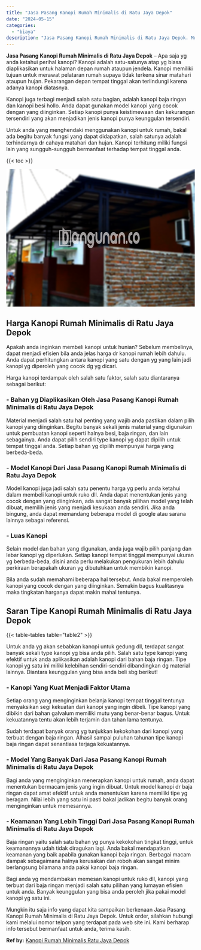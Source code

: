```yaml
---
title: "Jasa Pasang Kanopi Rumah Minimalis di Ratu Jaya Depok"
date: "2024-05-15"
categories: 
  - "biaya"
description: "Jasa Pasang Kanopi Rumah Minimalis di Ratu Jaya Depok. Mungkin itu saja info yang dapat kita sampaikan berkenaan Jasa Pasang Kanopi Rumah Minimalis di Ratu J..."
---
```


**Jasa Pasang Kanopi Rumah Minimalis di Ratu Jaya Depok** – Apa saja yg anda ketahui perihal kanopi? Kanopi adalah satu-satunya atap yg biasa diaplikasikan untuk halaman depan rumah ataupun jendela. Kanopi memiliki tujuan untuk merawat pelataran rumah supaya tidak terkena sinar matahari ataupun hujan. Pekarangan depan tempat tinggal akan terlindungi karena adanya kanopi diatasnya.

Kanopi juga terbagi menjadi salah satu bagian, adalah kanopi baja ringan dan kanopi besi hollo. Anda dapat gunakan model kanopi yang cocok dengan yang diinginkan. Setiap kanopi punya keistimewaan dan kekurangan tersendiri yang akan menjadikan jenis kanopi punya keunggulan tersendiri.

Untuk anda yang menghendaki menggunakan kanopi untuk rumah, bakal ada begitu banyak fungsi yang dapat didapatkan, salah satunya adalah terhindarnya dr cahaya matahari dan hujan. Kanopi terhitung miliki fungsi lain yang sungguh-sungguh bermanfaat terhadap tempat tinggal anda.

{{< toc >}}

![Jasa Pasang Kanopi Rumah Minimalis di Ratu Jaya Depok](/images/harga-kanopi-minimalis-63.png)

## Harga Kanopi Rumah Minimalis di Ratu Jaya Depok

Apakah anda inginkan membeli kanopi untuk hunian? Sebelum membelinya, dapat menjadi efisien bila anda jelas harga dr kanopi rumah lebih dahulu. Anda dapat perhitungkan antara kanopi yang satu dengan yg yang lain jadi kanopi yg diperoleh yang cocok dg yg dicari.

Harga kanopi terdampak oleh salah satu faktor, salah satu diantaranya sebagai berikut:

### \- Bahan yg Diaplikasikan Oleh Jasa Pasang Kanopi Rumah Minimalis di Ratu Jaya Depok

Material menjadi salah satu hal penting yang wajib anda pastikan dalam pilih kanopi yang diinginkan. Begitu banyak sekali jenis material yang digunakan untuk pembuatan kanopi seperti halnya besi, baja ringan, dan lain sebagainya. Anda dapat pilih sendiri type kanopi yg dapat dipilih untuk tempat tinggal anda. Setiap bahan yg dipilih mempunyai harga yang berbeda-beda.

### \- Model Kanopi Dari Jasa Pasang Kanopi Rumah Minimalis di Ratu Jaya Depok

Model kanopi juga jadi salah satu penentu harga yg perlu anda ketahui dalam membeli kanopi untuk ruko dll. Anda dapat menentukan jenis yang cocok dengan yang diinginkan, ada sangat banyak pilihan model yang telah dibuat, memilih jenis yang menjadi kesukaan anda sendiri. Jika anda bingung, anda dapat memandang beberapa model di google atau sarana lainnya sebagai referensi.

### \- Luas Kanopi

Selain model dan bahan yang digunakan, anda juga wajib pilih panjang dan lebar kanopi yg diperlukan. Setiap kanopi tempat tinggal mempunyai ukuran yg berbeda-beda, disini anda perlu melakukan pengukuran lebih dahulu perkiraan berapakah ukuran yg dibutuhkan untuk membikin kanopi.

Bila anda sudah memahami beberapa hal tersebut. Anda bakal memperoleh kanopi yang cocok dengan yang diinginkan. Semakin bagus kualitasnya maka tingkatan harganya dapat makin mahal tentunya.

## Saran Tipe Kanopi Rumah Minimalis di Ratu Jaya Depok

{{< table-tables table="table2" >}}

Untuk anda yg akan sebabkan kanopi untuk gedung dll, terdapat sangat banyak sekali type kanopi yg bisa anda pilih. Salah satu type kanopi yang efektif untuk anda aplikasikan adalah kanopi dari bahan baja ringan. Tipe kanopi yg satu ini miliki kelebihan sendiri-sendiri dibandingkan dg material lainnya. Diantara keunggulan yang bisa anda beli sbg berikut!

### \- Kanopi Yang Kuat Menjadi Faktor Utama

Setiap orang yang menginginkan belanja kanopi tempat tinggal tentunya menyaksikan segi kekuatan dari kanopi yang ingin dibeli. Tipe kanopi yang dibikin dari bahan galvalum memiliki mutu yang benar-benar bagus. Untuk kekuatannya tentu akan lebih terjamin dan tahan lama tentunya.

Sudah terdapat banyak orang yg tunjukkan kekokohan dari kanopi yang terbuat dengan baja ringan. Alhasil sampai puluhan tahunan tipe kanopi baja ringan dapat senantiasa terjaga kekuatannya.

### \- Model Yang Banyak Dari Jasa Pasang Kanopi Rumah Minimalis di Ratu Jaya Depok

Bagi anda yang menginginkan menerapkan kanopi untuk rumah, anda dapat menentukan bermacam jenis yang ingin dibuat. Untuk model kanopi dr baja ringan dapat amat efektif untuk anda menentukan karena memiliki tipe yg beragam. Nilai lebih yang satu ini pasti bakal jadikan begitu banyak orang menginginkan untuk memesannya.

### \- Keamanan Yang Lebih Tinggi Dari Jasa Pasang Kanopi Rumah Minimalis di Ratu Jaya Depok

Baja ringan yaitu salah satu bahan yg punya kekokohan tingkat tinggi, untuk keamanannya udah tidak diragukan lagi. Anda bakal mendapatkan keamanan yang baik apabila gunakan kanopi baja ringan. Berbagai macam dampak sebagaimana halnya kerusakan dan roboh akan sangat minim berlangsung bilamana anda pakai kanopi baja ringan.

Bagi anda yg mendambakan memesan kanopi untuk ruko dll, kanopi yang terbuat dari baja ringan menjadi salah satu pilihan yang lumayan efisien untuk anda. Banyak keunggulan yang bisa anda peroleh jika pakai model kanopi yg satu ini.

Mungkin itu saja info yang dapat kita sampaikan berkenaan Jasa Pasang Kanopi Rumah Minimalis di Ratu Jaya Depok. Untuk order, silahkan hubungi kami melalui nomor telpon yang terdapat pada web site ini. Kami berharap info tersebut bermanfaat untuk anda, terima kasih.

**Ref by:**  [Kanopi Rumah Minimalis Ratu Jaya Depok](https://id.wikipedia.org/wiki/Kanopi)
